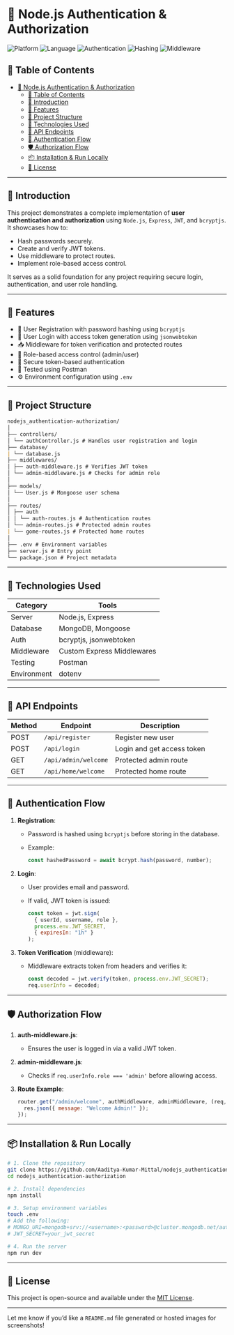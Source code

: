 # 🔐 Node.js Authentication & Authorization

![Platform](https://img.shields.io/badge/platform-Node.js-greem) ![Language](https://img.shields.io/badge/language-JavaScript-yellow) ![Authentication](https://img.shields.io/badge/authentication-JWT-violet) ![Hashing](https://img.shields.io/badge/passwords-bcryptjs-indigo) ![Middleware](https://img.shields.io/badge/middleware-Express.js-purple)

## 📑 Table of Contents

- [🔐 Node.js Authentication \& Authorization](#-nodejs-authentication--authorization)
  - [📑 Table of Contents](#-table-of-contents)
  - [📌 Introduction](#-introduction)
  - [🚀 Features](#-features)
  - [📂 Project Structure](#-project-structure)
  - [🔗 Technologies Used](#-technologies-used)
  - [📡 API Endpoints](#-api-endpoints)
  - [🔐 Authentication Flow](#-authentication-flow)
  - [🛡️ Authorization Flow](#️-authorization-flow)
  - [📦 Installation \& Run Locally](#-installation--run-locally)
  - [📄 License](#-license)

---

## 📌 Introduction

This project demonstrates a complete implementation of **user authentication and authorization** using `Node.js`, `Express`, `JWT`, and `bcryptjs`. It showcases how to:

- Hash passwords securely.
- Create and verify JWT tokens.
- Use middleware to protect routes.
- Implement role-based access control.

It serves as a solid foundation for any project requiring secure login, authentication, and user role handling.

---

## 🚀 Features

- 🔐 User Registration with password hashing using `bcryptjs`
- 🔑 User Login with access token generation using `jsonwebtoken`
- 📥 Middleware for token verification and protected routes
- 👮 Role-based access control (admin/user)
- 🧱 Secure token-based authentication
- 🧪 Tested using Postman
- ⚙️ Environment configuration using `.env`

---

## 📂 Project Structure

```md
nodejs_authentication-authorization/
│
├── controllers/
│ └── authController.js # Handles user registration and login
├── database/
| └── database.js
├── middlewares/
│ ├── auth-middleware.js # Verifies JWT token
│ └── admin-middleware.js # Checks for admin role
│
├── models/
│ └── User.js # Mongoose user schema
│
├── routes/
│ ├── auth
│ │ └── auth-routes.js # Authentication routes
│ └── admin-routes.js # Protected admin routes
| └── gome-routes.js # Protected home routes
│
├── .env # Environment variables
├── server.js # Entry point
└── package.json # Project metadata
```

---

## 🔗 Technologies Used

| Category    | Tools                      |
| ----------- | -------------------------- |
| Server      | Node.js, Express           |
| Database    | MongoDB, Mongoose          |
| Auth        | bcryptjs, jsonwebtoken     |
| Middleware  | Custom Express Middlewares |
| Testing     | Postman                    |
| Environment | dotenv                     |

---

## 📡 API Endpoints

| Method | Endpoint             | Description                |
| ------ | -------------------- | -------------------------- |
| POST   | `/api/register`      | Register new user          |
| POST   | `/api/login`         | Login and get access token |
| GET    | `/api/admin/welcome` | Protected admin route      |
| GET    | `/api/home/welcome`  | Protected home route       |

---

## 🔐 Authentication Flow

1. **Registration**:

   - Password is hashed using `bcryptjs` before storing in the database.
   - Example:

     ```js
     const hashedPassword = await bcrypt.hash(password, number);
     ```

2. **Login**:

   - User provides email and password.
   - If valid, JWT token is issued:

     ```js
     const token = jwt.sign(
       { userId, username, role },
       process.env.JWT_SECRET,
       { expiresIn: "1h" }
     );
     ```

3. **Token Verification** (middleware):

   - Middleware extracts token from headers and verifies it:

     ```js
     const decoded = jwt.verify(token, process.env.JWT_SECRET);
     req.userInfo = decoded;
     ```

---

## 🛡️ Authorization Flow

1. **auth-middleware.js**:

   - Ensures the user is logged in via a valid JWT token.

2. **admin-middleware.js**:

   - Checks if `req.userInfo.role === 'admin'` before allowing access.

3. **Route Example**:

   ```js
   router.get("/admin/welcome", authMiddleware, adminMiddleware, (req, res) => {
     res.json({ message: "Welcome Admin!" });
   });
   ```

---

## 📦 Installation & Run Locally

```bash
# 1. Clone the repository
git clone https://github.com/Aaditya-Kumar-Mittal/nodejs_authentication-authorization.git
cd nodejs_authentication-authorization

# 2. Install dependencies
npm install

# 3. Setup environment variables
touch .env
# Add the following:
# MONGO_URI=mongodb+srv://<username>:<password>@cluster.mongodb.net/auth
# JWT_SECRET=your_jwt_secret

# 4. Run the server
npm run dev
```

---

## 📄 License

This project is open-source and available under the [MIT License](LICENSE).

---

Let me know if you’d like a `README.md` file generated or hosted images for screenshots!

